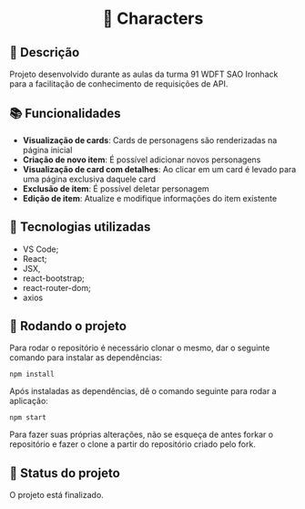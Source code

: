 <h1 align="center">🥸 Characters</h1>

## :memo: Descrição
Projeto desenvolvido durante as aulas da turma 91 WDFT SAO Ironhack para a facilitação de conhecimento de requisições de API.

## :books: Funcionalidades
* <b>Visualização de cards</b>: Cards de personagens são renderizadas na página inicial
* <b>Criação de novo item</b>: É possível adicionar novos personagens
* <b>Visualização de card com detalhes</b>: Ao clicar em um card é levado para uma página exclusiva daquele card
* <b>Exclusão de item</b>: É possível deletar personagem
* <b>Edição de item</b>: Atualize e modifique informações do item existente

## :wrench: Tecnologias utilizadas
* VS Code;
* React;
* JSX,
* react-bootstrap;
* react-router-dom;
* axios

## :rocket: Rodando o projeto
Para rodar o repositório é necessário clonar o mesmo, dar o seguinte comando para instalar as dependências:
```
npm install
```
Após instaladas as dependências, dê o comando seguinte para rodar a aplicação:
```
npm start
```
Para fazer suas próprias alterações, não se esqueça de antes forkar o repositório e fazer o clone a partir do repositório criado pelo fork.

## :dart: Status do projeto
O projeto está finalizado.
